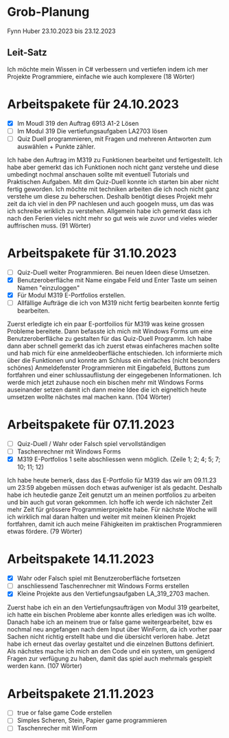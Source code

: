 
# Grob-Planung
Fynn Huber
23.10.2023 bis 23.12.2023

## Leit-Satz
Ich möchte mein Wissen in C# verbessern und vertiefen indem ich mer Projekte Programmiere, einfache wie auch komplexere (18 Wörter)


# Arbeitspakete für 24.10.2023
- [x] Im Moudl 319 den Auftrag 6913 A1-2 Lösen
- [ ] Im Modul 319 Die vertiefungsaufgaben LA2703 lösen
- [ ] Quiz Duell programmieren, mit Fragen und mehreren Antworten zum auswählen + Punkte zähler.

Ich habe den Auftrag im M319 zu Funktionen bearbeitet und fertigestellt. Ich habe aber gemerkt das ich Funktionen noch nicht ganz verstehe und diese umbedingt nochmal anschauen sollte mit eventuell Tutorials und Praktischen Aufgaben. Mit dim Quiz-Duell konnte ich starten bin aber nicht fertig geworden. Ich möchte mit techniken  arbeiten die ich noch nicht ganz verstehe um diese zu beherschen. Deshalb benötigt dieses Projekt mehr zeit da ich viel in den PP nachlesen und auch googeln muss, um das was ich schreibe wriklich zu verstehen. Allgemein habe ich gemerkt dass ich nach den Ferien vieles nicht mehr so gut weis wie zuvor und vieles wieder auffrischen muss. (91 Wörter)

# Arbeitspakete für 31.10.2023
- [ ] Quiz-Duell weiter Programmieren. Bei neuen Ideen diese Umsetzen.
- [x] Benutzeroberfläche mit Name eingabe Feld und Enter Taste um seinen Namen "einzuloggen"
- [x] Für Modul M319 E-Portfolios erstellen.
- [ ] Allfällige Aufträge die ich von M319  nicht fertig bearbeiten konnte fertig bearbeiten.

Zuerst erledigte ich ein paar E-portfoilios für M319 was keine grossen Probleme bereitete. Dann befasste ich mich mit Windows Forms um eine Benutzeroberfläche zu gestalten für das Quiz-Duell Programm. Ich habe dann aber schnell gemerkt das ich zuerst etwas einfacheres machen sollte und hab mich für eine anmeldeoberfläche entschieden. Ich informierte mich über die Funktionen und konnte am Schluss ein einfaches (nicht besonders schönes) Anmeldefenster Programmieren mit Eingabefeld, Buttons zum fortfahren und einer schlussauflistung der eingegebenen Informationen. Ich werde mich jetzt zuhause noch ein bischen mehr mit Windows Forms auseinander setzen damit ich dann meine Idee die ich eigneltich heute umsetzen wollte nächstes mal machen kann. (104 Wörter)

# Arbeitspakete für 07.11.2023
- [ ] Quiz-Duell / Wahr oder Falsch spiel vervollständigen
- [ ] Taschenrechner mit Windows Forms
- [x] M319 E-Portfolios 1 seite abschliessen wenn möglich. (Zeile 1; 2; 4; 5; 7; 10; 11; 12)

Ich habe heute bemerk, dass das E-Portfolio für M319 das wir am 09.11.23 um 23:59 abgeben müssen doch etwas aufweniger ist als gedacht. Deshalb habe ich heutedie ganze Zeit genutzt um an meinen portfolios zu arbeiten und bin auch gut voran gekommen. Ich hoffe ich werde ich nächster Zeit mehr Zeit für grössere Programmierprojekte habe. Für nächste Woche will ich wirklich mal daran halten und weiter mit meinen kleinen Projekt fortfahren, damit ich auch meine Fähigkeiten im praktischen Programmieren etwas fördere. (79 Wörter)

# Arbeitspakete 14.11.2023
- [x] Wahr oder Falsch spiel mit Benutzeroberfläche fortsetzen
- [ ] anschliessend Taschenrechner mit Windows Forms erstellen
- [x] Kleine Projekte aus den Vertiefungsaufgaben LA_319_2703 machen.

Zuerst habe ich ein an den Vertiefungsaufträgen von Modul 319 gearbeitet, ich hatte ein bischen Probleme aber konnte alles erledigen was ich wollte. Danach habe ich an meinem true or false game weitergearbeitet, bzw es nochmal neu angefangen nach dem Input über WinForm, da ich vorher paar Sachen nicht richtig erstellt habe und die übersicht verloren habe. Jetzt habe ich erneut das overlay gestaltet und die einzelnen Buttons definiert. Als nächstes mache ich mich an den Code und ein system, um genügend Fragen zur verfügung zu haben, damit das spiel auch mehrmals gespielt werden kann. (107 Wörter)

# Arbeitspakete 21.11.2023
- [ ] true or false game Code erstellen
- [ ] Simples Scheren, Stein, Papier game programmieren
- [ ] Taschenrecher mit WinForm
